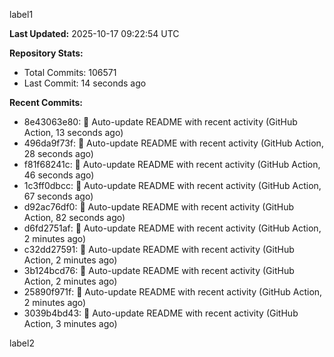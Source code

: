 
label1 
<!-- ACTIVITY_START -->
**Last Updated:** 2025-10-17 09:22:54 UTC

**Repository Stats:**
- Total Commits: 106571
- Last Commit: 14 seconds ago

**Recent Commits:**
- 8e43063e80: 🤖 Auto-update README with recent activity (GitHub Action, 13 seconds ago)
- 496da9f73f: 🤖 Auto-update README with recent activity (GitHub Action, 28 seconds ago)
- f81f68241c: 🤖 Auto-update README with recent activity (GitHub Action, 46 seconds ago)
- 1c3ff0dbcc: 🤖 Auto-update README with recent activity (GitHub Action, 67 seconds ago)
- d92ac76df0: 🤖 Auto-update README with recent activity (GitHub Action, 82 seconds ago)
- d6fd2751af: 🤖 Auto-update README with recent activity (GitHub Action, 2 minutes ago)
- c32dd27591: 🤖 Auto-update README with recent activity (GitHub Action, 2 minutes ago)
- 3b124bcd76: 🤖 Auto-update README with recent activity (GitHub Action, 2 minutes ago)
- 25890f971f: 🤖 Auto-update README with recent activity (GitHub Action, 2 minutes ago)
- 3039b4bd43: 🤖 Auto-update README with recent activity (GitHub Action, 3 minutes ago)
<!-- ACTIVITY_END -->

label2
